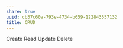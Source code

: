 ```yaml
---
share: true
uuid: cb37c60a-793e-4734-b659-122843557132
title: CRUD
---
```

Create Read Update Delete